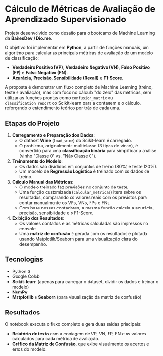 # Cálculo de Métricas de Avaliação de Aprendizado Supervisionado

Projeto desenvolvido como desafio para o bootcamp de Machine Learning da **BairesDev / Dio.me**.

O objetivo foi implementar em **Python**, a partir de funções manuais, um algoritmo para calcular as principais métricas de avaliação de um modelo de classificação:
- **Verdadeiro Positivo (VP)**, **Verdadeiro Negativo (VN)**, **Falso Positivo (FP)** e **Falso Negativo (FN)**.
- **Acurácia**, **Precisão**, **Sensibilidade (Recall)** e **F1-Score**.

A proposta é demonstrar um fluxo completo de Machine Learning (treino, teste e avaliação), mas com foco no cálculo "do zero" das métricas, sem utilizar as funções prontas como `confusion_matrix` ou `classification_report` do Scikit-learn para a contagem e o cálculo, reforçando o entendimento teórico por trás de cada uma.

## Etapas do Projeto
1.  **Carregamento e Preparação dos Dados**:
    - O dataset **Wine** (`load_wine`) do Scikit-learn é carregado.
    - O problema, originalmente multiclasse (3 tipos de vinho), é convertido para uma **classificação binária** para simplificar a análise (vinho "Classe 0" vs. "Não Classe 0").
2.  **Treinamento do Modelo**:
    - Os dados são divididos em conjuntos de treino (80%) e teste (20%).
    - Um modelo de **Regressão Logística** é treinado com os dados de treino.
3.  **Cálculo Manual das Métricas**:
    - O modelo treinado faz previsões no conjunto de teste.
    - Uma função customizada (`calcular_metricas`) itera sobre os resultados, comparando os valores reais com os previstos para contar manualmente os VPs, VNs, FPs e FNs.
    - Com base nesses contadores, a mesma função calcula a acurácia, precisão, sensibilidade e o F1-Score.
4.  **Exibição dos Resultados**:
    - Os valores contados e as métricas calculadas são impressos no console.
    - Uma **matriz de confusão** é gerada com os resultados e plotada usando Matplotlib/Seaborn para uma visualização clara do desempenho.

## Tecnologias
- Python 3
- Google Colab
- **Scikit-learn** (apenas para carregar o dataset, dividir os dados e treinar o modelo)
- **NumPy**
- **Matplotlib** e **Seaborn** (para visualização da matriz de confusão)

## Resultados
O notebook executa o fluxo completo e gera duas saídas principais:
- **Relatório de texto** com a contagem de VP, VN, FP, FN e os valores calculados para cada métrica de avaliação.
- **Gráfico da Matriz de Confusão**, que exibe visualmente os acertos e erros do modelo.
